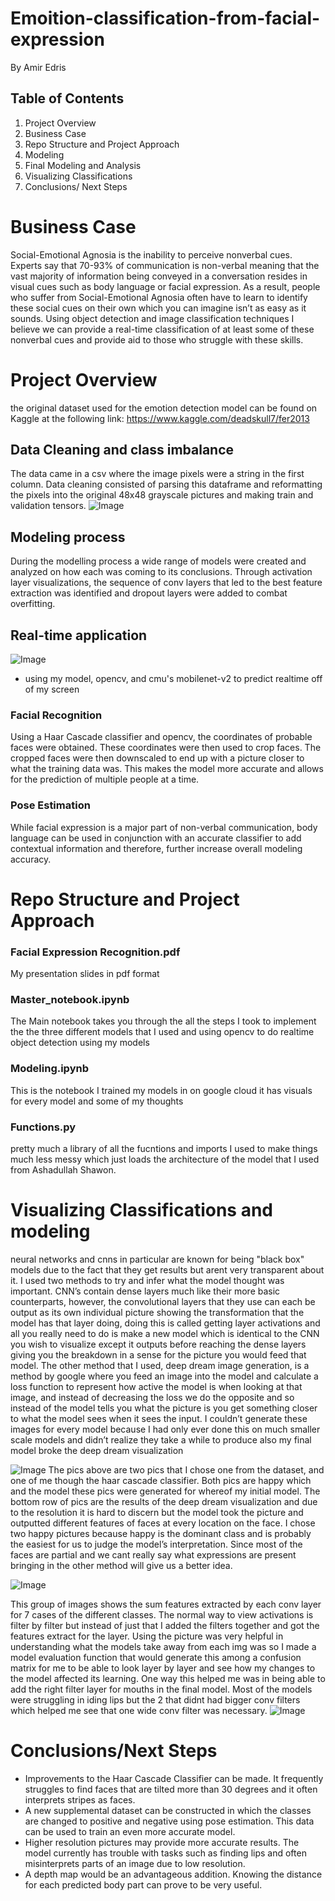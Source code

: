 # Emoition-classification-from-facial-expression
By Amir Edris 
## Table of Contents
1. Project Overview
1. Business Case 
1. Repo Structure and Project Approach
1. Modeling 
1. Final Modeling and Analysis
1. Visualizing Classifications
1. Conclusions/ Next Steps

# Business Case 
Social-Emotional Agnosia is the inability to perceive nonverbal cues. Experts say that 70-93% of communication is non-verbal meaning that the vast majority of information being conveyed in a conversation resides in visual cues such as body language or facial expression. As a result, people who suffer from Social-Emotional Agnosia often have to learn to identify these social cues on their own which you can imagine isn’t as easy as it sounds. Using object detection and image classification techniques I believe we can provide a real-time classification of at least some of these nonverbal cues and provide aid to those who struggle with these skills.


# Project Overview
the original dataset used for the emotion detection model can be found on Kaggle at the following link: https://www.kaggle.com/deadskull7/fer2013
## Data Cleaning and class imbalance
The data came in a csv where the image pixels were a string in the first column. Data cleaning consisted of parsing this dataframe and reformatting the pixels into the original 48x48 grayscale pictures and making train and validation tensors.
![Image](https://github.com/AmirMEdris/Facial-Expression-Recognition/blob/main/Pics/add_picture_matplotlib_figure.png)
## Modeling process
During the modelling process a wide range of models were created and analyzed on how each was coming to its conclusions. Through activation layer visualizations, the sequence of conv layers that led to the best feature extraction was identified and dropout layers were added to combat overfitting. 
## Real-time application
![Image](https://github.com/AmirMEdris/Facial-Expression-Recognition/blob/main/Pics/heat2.gif)
- using my model, opencv, and cmu's mobilenet-v2 to predict realtime off of my screen
### Facial Recognition
Using a Haar Cascade classifier and opencv, the coordinates of probable faces were obtained. These coordinates were then used to crop faces. The cropped faces were then downscaled to end up with a picture closer to what the training data was. This makes the model more accurate and allows for the prediction of multiple people at a time. 
### Pose Estimation
While facial expression is a major part of non-verbal communication, body language can be used in conjunction with an accurate classifier to add contextual information and therefore, further increase overall modeling accuracy.


# Repo Structure and Project Approach
 ### Facial Expression Recognition.pdf
 My presentation slides in pdf format

 ### Master_notebook.ipynb
 The Main notebook takes you through the all the steps I took to implement the the three different models that I used and using opencv to do realtime object detection using my models
 ### Modeling.ipynb
 This is the notebook I trained my models in on google cloud it has visuals for every model and some of my thoughts
 ### Functions.py
 pretty much a library of all the fucntions and imports I used to make things much less messy which just loads the architecture of the model that I used from Ashadullah Shawon.

 

# Visualizing Classifications and modeling
neural networks and cnns in particular are known for being "black box" models due to the fact that they get results but arent very transparent about it. I used two methods to try and infer what the model thought was important. CNN’s contain dense layers much like their more basic counterparts, however, the convolutional layers that they use can each be output as its own individual picture showing the transformation that the model has that layer doing, doing this is called getting layer activations and all you really need to do is make a new model which is identical to the CNN you wish to visualize except it outputs before reaching the dense layers giving you the breakdown in a sense for the picture you would feed that model. The other method that I used, deep dream image generation, is a method by google where you feed an image into the model and calculate a loss function to represent how active the model is when looking at that image, and instead of decreasing the loss we do the opposite and so instead of the model tells you what the picture is you get something closer to what the model sees when it sees the input. I couldn’t generate these images for every model because I had only ever done this on much smaller scale models and didn’t realize they take a while to produce also my final model broke the deep dream visualization


![Image](https://github.com/AmirMEdris/Facial-Expression-Recognition/blob/main/Pics/Screen%20Shot%202020-11-12%20at%201.37.04%20PM.png)
The pics above are two pics that I chose one from the dataset, and one of me though the haar cascade classifier. Both pics are happy which and the model these pics were generated for whereof my initial model. The bottom row of pics are the results of the deep dream visualization and due to the resolution it is hard to discern but the model took the picture and outputted different features of faces at every location on the face. I chose two happy pictures because happy is the dominant class and is probably the easiest for us to judge the model’s interpretation. Since most of the faces are partial and we cant really say what expressions are present bringing in the other method will give us a better idea.

![Image](https://github.com/AmirMEdris/Facial-Expression-Recognition/blob/main/Pics/Screen%20Shot%202020-11-20%20at%2012.08.28%20PM.png)


This group of images shows the sum features extracted by each conv layer for 7 cases of the different classes. The normal way to view activations is filter by filter but instead of just that I added the filters together and got the features extract for the layer. Using the picture was very helpful in understanding what the models take away from each img was so I made a model evaluation function that would generate this among a confusion matrix for me to be able to look layer by layer and see how my changes to the model affected its learning. One way this helped me was in being able to add the right filter layer for mouths in the final model. Most of the models were struggling in iding lips but the 2 that didnt had bigger conv filters which helped me see that one wide conv filter was necessary. 
![Image](https://github.com/AmirMEdris/Facial-Expression-Recognition/blob/main/Pics/Screen%20Shot%202020-11-12%20at%202.59.05%20PM.png)

# Conclusions/Next Steps
- Improvements to the Haar Cascade Classifier can be made. It frequently struggles to find faces that are tilted more than 30 degrees and it often interprets stripes as faces. 
- A new supplemental dataset can be constructed in which the classes are changed to positive and negative using pose estimation. This data can be used to train an even more accurate model.
- Higher resolution pictures may provide more accurate results. The model currently has trouble with tasks such as finding lips and often misinterprets parts of an image due to low resolution. 
- A depth map would be an advantageous addition. Knowing the distance for each predicted body part can prove to be very useful.  
